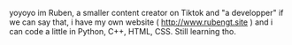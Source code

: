 yoyoyo im Ruben, a smaller content creator on Tiktok and "a developper" if we can say that, i have my own website ( http://www.rubengt.site ) and i can code a little in Python, C++, HTML, CSS. Still learning tho.

<!---
RubenAzaHeker/RubenAzaHeker is a ✨ special ✨ repository because its `README.md` (this file) appears on your GitHub profile.
You can click the Preview link to take a look at your changes.
--->
